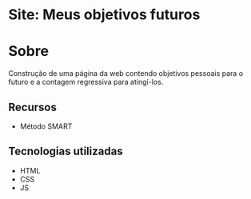 # Site: Meus objetivos futuros
# Sobre
Construção de uma página da web contendo objetivos pessoais para o futuro e a contagem regressiva para atingí-los.
## Recursos
- Método SMART

## Tecnologias utilizadas
- HTML
- CSS
- JS

